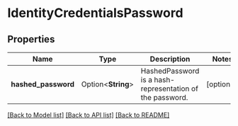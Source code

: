 # IdentityCredentialsPassword

## Properties

Name | Type | Description | Notes
------------ | ------------- | ------------- | -------------
**hashed_password** | Option<**String**> | HashedPassword is a hash-representation of the password. | [optional]

[[Back to Model list]](../README.md#documentation-for-models) [[Back to API list]](../README.md#documentation-for-api-endpoints) [[Back to README]](../README.md)


